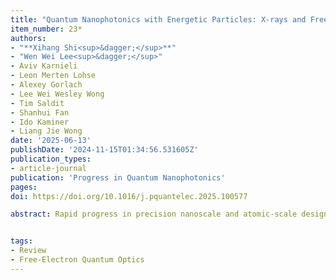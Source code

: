 ```yaml
---
title: "Quantum Nanophotonics with Energetic Particles: X-rays and Free Electrons (review)"
item_number: 23*
authors:
- "**Xihang Shi<sup>&dagger;</sup>**"
- "Wen Wei Lee<sup>&dagger;</sup>"
- Aviv Karnieli
- Leon Merten Lohse
- Alexey Gorlach
- Lee Wei Wesley Wong
- Tim Saldit
- Shanhui Fan
- Ido Kaminer
- Liang Jie Wong
date: '2025-06-13'
publishDate: '2024-11-15T01:34:56.531605Z'
publication_types:
- article-journal
publication: 'Progress in Quantum Nanophotonics'
pages: 	
doi: https://doi.org/10.1016/j.pquantelec.2025.100577

abstract: Rapid progress in precision nanoscale and atomic-scale design over the past decades has driven transformative advances in controlling the generation and propagation of light, giving rise to the field of nanophotonics. While nanophotonics has traditionally focused on manipulating electromagnetic waves across the microwave to visible spectrum, recent developments have extended its impact into ultrashort-wavelength regimes, including X-rays and free-electron wavepackets. In this review, we highlight the impact and potential of nanophotonics in this relatively unexplored yet technologically disruptive domain, demonstrating how nanoscale and atomic-scale design enable unprecedented technologies in quantum science related to X-rays and free electrons. We place particular emphasis on quantum phenomena arising from electron–photon entanglement in free-electron radiation, including quantum recoil effects, enhancing and controlling X-ray generation through free-electron waveshaping, and the potential for quantum light generation driven by free electrons. The nanoscale control of material structures and light enables manipulation of free-electron-driven X-rays and electron wavepackets at the wavelength scale, revealing quantum features and offering potential pathways for developing novel, compact light and electron sources. We also review high-harmonic generation (HHG), which arises from quasi-free electrons, as a source of extreme ultraviolet and X-rays, including nano-optics-enhanced and quantum light-driven HHG. The review then explores X-ray waveguide nanophotonics, covering waveguide fundamentals, fabrication, mode structures, and applications in coherent imaging and emitter interactions. Finally, we highlight emerging applications of nanophotonics-enabled X-rays and free electrons, including quantum X-ray imaging, X-ray detection, and quantum information technologies, where free electrons are explored as quantum probes, information carriers, and quantum light sources. Our review underscores the unique opportunities within the X-ray and free-electron regimes and the enormous potential of quantum nanophotonics to revolutionize these fields through tailored interactions between photons, free electrons, and nanomaterials.


tags:
- Review
- Free-Electron Quantum Optics
---
```

